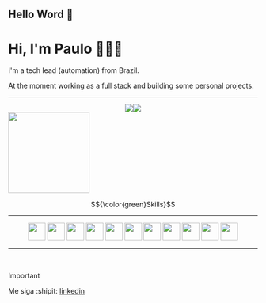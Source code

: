 ## Hello Word 👋
# Hi, I'm Paulo 👨🏻‍💻


I'm a tech lead (automation) from Brazil.

At the moment working as a full stack and building some personal projects.

---

<div style="display: flex;justify-content: center;align-items: center;">
  <img name="1" src="http://github-profile-summary-cards.vercel.app/api/cards/repos-per-language?username=paulopc777&theme=midnight_purple" />
  <img name="2" src="http://github-profile-summary-cards.vercel.app/api/cards/stats?username=paulopc777&theme=midnight_purple"/>
</div>

<div>
    <img style="min-width: 164px;" height="164" src="https://streak-stats.demolab.com/?user=paulopc777&theme=midnight_purple&hide_border=true&date_format=M%20j%5B%2C%20Y%5D"/>
</div>



$${\color{green}Skills}$$	

---

<div align="center">
<img src="https://user-images.githubusercontent.com/99139310/178839919-98285d21-873f-4058-a649-3715f34b759e.png" width="35px">
<img src="https://user-images.githubusercontent.com/99139310/180587435-202f49ee-35d9-4486-88ad-aa20732f5847.png" width="35px">
<img src="https://user-images.githubusercontent.com/99139310/178839917-351cd87d-2229-46ec-a2df-d8e1f33aa700.png" width="35px">
<img src="https://user-images.githubusercontent.com/99139310/180586690-f56d3dd5-aec6-47ba-b8b3-eb8b2e5d342b.png" width="35px">
<img src="https://www.datocms-assets.com/75941/1657707878-nextjs_logo.png" width="35px">
<img src="https://user-images.githubusercontent.com/99139310/178839910-a5dcd40f-89dd-4958-9170-4315181ed3f0.png" width="35px">
<img src="https://cdn-icons-png.flaticon.com/512/919/919830.png" width="35px">
<img src="https://cdn-icons-png.flaticon.com/512/5968/5968313.png" width="35px">
<img src="https://user-images.githubusercontent.com/99139310/180586688-a1ba925b-f709-4064-91ae-4f40b120a116.png" width="35px">
<img src="https://raw.githubusercontent.com/danielcranney/readme-generator/main/public/icons/skills/flutter-colored.svg" width="35px">
<img src="https://raw.githubusercontent.com/danielcranney/readme-generator/main/public/icons/skills/sass-colored.svg" width="35px">
</div>
<hr>
</br>

> [!IMPORTANT]
> Me siga :shipit:
<a href="https://www.linkedin.com/in/paulo-cesar-granzieri-a5783b208/">linkedin</a>

